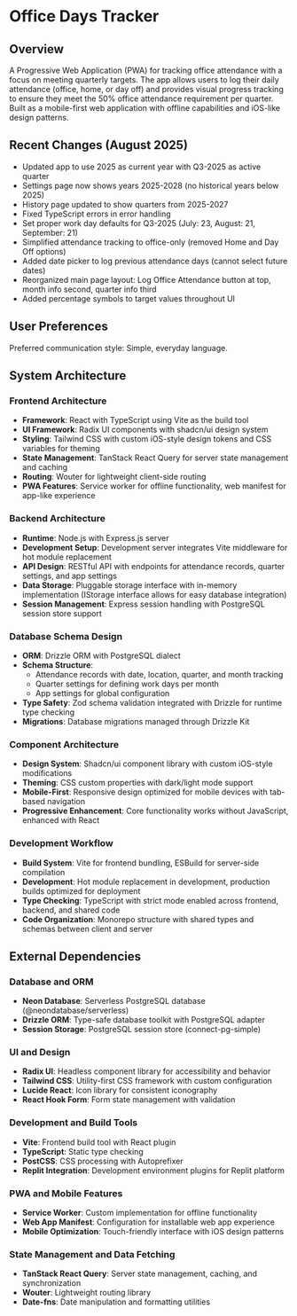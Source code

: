 # Office Days Tracker

## Overview

A Progressive Web Application (PWA) for tracking office attendance with a focus on meeting quarterly targets. The app allows users to log their daily attendance (office, home, or day off) and provides visual progress tracking to ensure they meet the 50% office attendance requirement per quarter. Built as a mobile-first web application with offline capabilities and iOS-like design patterns.

## Recent Changes (August 2025)

- Updated app to use 2025 as current year with Q3-2025 as active quarter
- Settings page now shows years 2025-2028 (no historical years below 2025)
- History page updated to show quarters from 2025-2027
- Fixed TypeScript errors in error handling
- Set proper work day defaults for Q3-2025 (July: 23, August: 21, September: 21)
- Simplified attendance tracking to office-only (removed Home and Day Off options)
- Added date picker to log previous attendance days (cannot select future dates)
- Reorganized main page layout: Log Office Attendance button at top, month info second, quarter info third
- Added percentage symbols to target values throughout UI

## User Preferences

Preferred communication style: Simple, everyday language.

## System Architecture

### Frontend Architecture
- **Framework**: React with TypeScript using Vite as the build tool
- **UI Framework**: Radix UI components with shadcn/ui design system
- **Styling**: Tailwind CSS with custom iOS-style design tokens and CSS variables for theming
- **State Management**: TanStack React Query for server state management and caching
- **Routing**: Wouter for lightweight client-side routing
- **PWA Features**: Service worker for offline functionality, web manifest for app-like experience

### Backend Architecture
- **Runtime**: Node.js with Express.js server
- **Development Setup**: Development server integrates Vite middleware for hot module replacement
- **API Design**: RESTful API with endpoints for attendance records, quarter settings, and app settings
- **Data Storage**: Pluggable storage interface with in-memory implementation (IStorage interface allows for easy database integration)
- **Session Management**: Express session handling with PostgreSQL session store support

### Database Schema Design
- **ORM**: Drizzle ORM with PostgreSQL dialect
- **Schema Structure**: 
  - Attendance records with date, location, quarter, and month tracking
  - Quarter settings for defining work days per month
  - App settings for global configuration
- **Type Safety**: Zod schema validation integrated with Drizzle for runtime type checking
- **Migrations**: Database migrations managed through Drizzle Kit

### Component Architecture
- **Design System**: Shadcn/ui component library with custom iOS-style modifications
- **Theming**: CSS custom properties with dark/light mode support
- **Mobile-First**: Responsive design optimized for mobile devices with tab-based navigation
- **Progressive Enhancement**: Core functionality works without JavaScript, enhanced with React

### Development Workflow
- **Build System**: Vite for frontend bundling, ESBuild for server-side compilation
- **Development**: Hot module replacement in development, production builds optimized for deployment
- **Type Checking**: TypeScript with strict mode enabled across frontend, backend, and shared code
- **Code Organization**: Monorepo structure with shared types and schemas between client and server

## External Dependencies

### Database and ORM
- **Neon Database**: Serverless PostgreSQL database (@neondatabase/serverless)
- **Drizzle ORM**: Type-safe database toolkit with PostgreSQL adapter
- **Session Storage**: PostgreSQL session store (connect-pg-simple)

### UI and Design
- **Radix UI**: Headless component library for accessibility and behavior
- **Tailwind CSS**: Utility-first CSS framework with custom configuration
- **Lucide React**: Icon library for consistent iconography
- **React Hook Form**: Form state management with validation

### Development and Build Tools
- **Vite**: Frontend build tool with React plugin
- **TypeScript**: Static type checking
- **PostCSS**: CSS processing with Autoprefixer
- **Replit Integration**: Development environment plugins for Replit platform

### PWA and Mobile Features
- **Service Worker**: Custom implementation for offline functionality
- **Web App Manifest**: Configuration for installable web app experience
- **Mobile Optimization**: Touch-friendly interface with iOS design patterns

### State Management and Data Fetching
- **TanStack React Query**: Server state management, caching, and synchronization
- **Wouter**: Lightweight routing library
- **Date-fns**: Date manipulation and formatting utilities